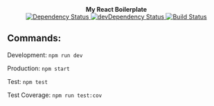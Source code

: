<div align="center"><strong>My React Boilerplate</strong></div>

<div align="center">
  <a href="https://david-dm.org/xeasony/my-react-boilerplate">
    <img src="https://david-dm.org/xeasony/my-react-boilerplate.svg" alt="Dependency Status" />
  </a>
  
  <a href="https://david-dm.org/xeasony/my-react-boilerplate#info=devDependencies">
    <img src="https://david-dm.org/xeasony/my-react-boilerplate/dev-status.svg" alt="devDependency Status" />
  </a>
  
  <a href="https://travis-ci.org/xeasony/my-react-boilerplate">
    <img src="https://travis-ci.org/xeasony/my-react-boilerplate.svg" alt="Build Status" />
  </a>
  
</div>

## Commands:

Development: ```npm run dev```

Production: ```npm start```

Test: ```npm test```

Test Coverage: ```npm run test:cov```
